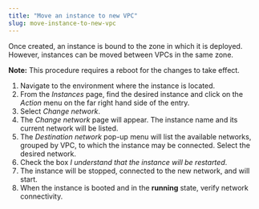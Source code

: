 ```yaml
---
title: "Move an instance to new VPC"
slug: move-instance-to-new-vpc
---
```



Once created, an instance is bound to the zone in which it is deployed.  However, instances can be moved between VPCs in the same zone.

**Note:**  This procedure requires a reboot for the changes to take effect.

1. Navigate to the environment where the instance is located.
1. From the *Instances* page, find the desired instance and click on the *Action* menu on the far right hand side of the entry.
1. Select *Change network*.
1. The *Change network* page will appear.  The instance name and its current network will be listed.
1. The *Destination network* pop-up menu will list the available networks, grouped by VPC, to which the instance may be connected.  Select the desired network.
1. Check the box *I understand that the instance will be restarted*.
1. The instance will be stopped, connected to the new network, and will start.
1. When the instance is booted and in the **running** state, verify network connectivity.
